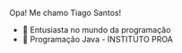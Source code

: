 Opa! Me chamo Tiago Santos!
- 🔭 Entusiasta no mundo da programação
- 🌱 Programação Java - INSTITUTO PROA



